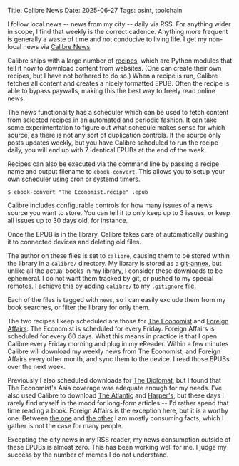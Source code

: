 Title: Calibre News
Date: 2025-06-27
Tags: osint, toolchain

I follow local news -- news from my city -- daily via RSS. For anything wider in scope, I find that weekly is the correct cadence. Anything more frequent is generally a waste of time and not conducive to living life. I get my non-local news via [Calibre News](https://manual.calibre-ebook.com/news.html).

Calibre ships with a large number of [recipes](https://github.com/kovidgoyal/calibre/tree/master/recipes), which are Python modules that tell it how to download content from websites. (One can create their own recipes, but I have not bothered to do so.) When a recipe is run, Calibre fetches all content and creates a nicely formatted EPUB. Often the recipe is able to bypass paywalls, making this the best way to freely read online news.

The news functionality has a scheduler which can be used to fetch content from selected recipes in an automated and periodic fashion. It can take some experimentation to figure out what schedule makes sense for which source, as there is not any sort of duplication controls. If the source only posts updates weekly, but you have Calibre scheduled to run the recipe daily, you will end up with 7 identical EPUBs at the end of the week.

Recipes can also be executed via the command line by passing a recipe name and output filename to `ebook-convert`. This allows you to setup your own scheduler using cron or systemd timers.

    $ ebook-convert "The Economist.recipe" .epub

Calibre includes configurable controls for how many issues of a news source you want to store. You can tell it to only keep up to 3 issues, or keep all issues up to 30 days old, for instance.

Once the EPUB is in the library, Calibre takes care of automatically pushing it to connected devices and deleting old files.

The author on these files is set to `calibre`, causing them to be stored within the library in a `calibre/` directory. My library is stored as a [git-annex](https://git-annex.branchable.com/), but unlike all the actual books in my library, I consider these downloads to be ephemeral. I do not want them tracked by git, or pushed to my special remotes. I achieve this by adding `calibre/` to my `.gitignore` file.

Each of the files is tagged with `news`, so I can easily exclude them from my book searches, or filter the library for only them.

The two recipes I keep scheduled are those for [The Economist](https://www.economist.com/) and [Foreign Affairs](https://www.foreignaffairs.com/). The Economist is scheduled for every Friday. Foreign Affairs is scheduled for every 60 days. What this means in practice is that I open Calibre every Friday morning and plug in my eReader. Within a few minutes Calibre will download my weekly news from The Economist, and Foreign Affairs every other month, and sync them to the device. I read those EPUBs over the next week.

Previously I also scheduled downloads for [The Diplomat](https://thediplomat.com/), but I found that The Economist's Asia coverage was adequate enough for my needs. I've also used Calibre to download [The Atlantic](https://www.theatlantic.com/) and [Harper's](https://harpers.org/), but these days I rarely find myself in the mood for long-form articles -- I'd rather spend that time reading a book. Foreign Affairs is the exception here, but it is a worthy one. Between [the one](https://mediabiasfactcheck.com/the-economist/) and [the other](https://mediabiasfactcheck.com/foreign-affairs/) I am mostly consuming facts, which I gather is not the case for many people.

Excepting the city news in my RSS reader, my news consumption outside of these EPUBs is almost zero. This has been working well for me. I judge my success by the number of memes I do not understand.
